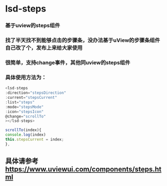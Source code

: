 # lsd-steps
### 基于uview的steps组件
### 找了半天找不到能够点击的步骤条，没办法基于uView的步骤条组件自己改了个，发布上来给大家使用
### 很简单，支持change事件，其他同uview的steps组件
### 具体使用方法为：
```javascript
<lsd-steps 
:direction="stepsDirection" 
:current="stepsCurrent" 
:list="steps" 
:mode="stepsMode" 
:icon="stepsIcon" 
@change="scrollTo"
></lsd-steps>

scrollTo(index){
console.log(index)
this.stepsCurrent = index;
},
```
## 具体请参考 https://www.uviewui.com/components/steps.html
